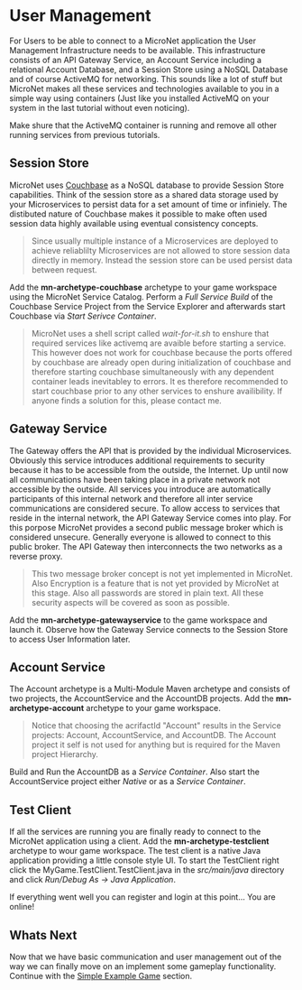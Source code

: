 # User Management

For Users to be able to connect to a MicroNet application the User Management Infrastructure needs to be available. This infrastructure consists of an API Gateway Service, an Account Service including a relational Account Database, and a Session Store using a NoSQL Database and of course ActiveMQ for networking. This sounds like a lot of stuff but MicroNet makes all these services and technologies available to you in a simple way using containers (Just like you installed ActiveMQ on your system in the last tutorial without even noticing).

Make shure that the ActiveMQ container is running and remove all other running services from previous tutorials. 

## Session Store

MicroNet uses [Couchbase](https://www.couchbase.com/) as a NoSQL database to provide Session Store capabilities. Think of the session store as a shared data storage used by your Microservices to persist data for a set amount of time or infiniely. The distibuted nature of Couchbase makes it possible to make often used session data highly available using eventual consistency concepts.

> Since usually multiple instance of a Microservices are deployed to achieve reliablilty Microservices are not allowed to store session data directly in memory. Instead the session store can be used persist data between request.

Add the **mn-archetype-couchbase** archetype to your game workspace using the MicroNet Service Catalog. Perform a *Full Service Build* of the Couchbase Service Project from the Service Explorer and afterwards start Couchbase via *Start Serivce Container*.

> MicroNet uses a shell script called *wait-for-it.sh* to enshure that required services like activemq are avaible before starting a service. This however does not work for couchbase because the ports offered by couchbase are already open during initialization of couchbase and therefore starting couchbase simultaneously with any dependent container leads inevitabley to errors. It es therefore recommended to start couchbase prior to any other services to enshure availibility. If anyone finds a solution for this, please contact me.

## Gateway Service

The Gateway offers the API that is provided by the individual Microservices. Obviously this service introduces additional requirements to security because it has to be accessible from the outside, the Internet. Up until now all communications have been taking place in a private network not accessible by the outside. All services you introduce are automatically participants of this internal network and therefore all inter service communications are considered secure. To allow access to services that reside in the internal network, the API Gateway Service comes into play. For this porpose MicroNet provides a second public message broker which is considered unsecure. Generally everyone is allowed to connect to this public broker. The API Gateway then interconnects the two networks as a reverse proxy.

> This two message broker concept is not yet implemented in MicroNet. Also Encryption is a feature that is not yet provided by MicroNet at this stage. Also all passwords are stored in plain text. All these security aspects will be covered as soon as possible.

Add the **mn-archetype-gatewayservice** to the game workspace and launch it. Observe how the Gateway Service connects to the Session Store to access User Information later.

## Account Service

The Account archetype is a Multi-Module Maven archetype and consists of two projects, the AccountService and the AccountDB projects. Add the **mn-archetype-account** archetype to your game workspace. 

> Notice that choosing the acrifactId "Account" results in the Service projects: Account, AccountService, and AccountDB. The Account project it self is not used for anything but is required for the Maven project Hierarchy.

Build and Run the AccountDB as a *Service Container*. Also start the AccountService project either *Native* or as a *Service Container*.

## Test Client

If all the services are running you are finally ready to connect to the MicroNet application using a client. Add the **mn-archetype-testclient** archetype to wour game workspace. The test client is a native Java application providing a little console style UI. To start the TestClient right click the MyGame.TestClient.TestClient.java in the *src/main/java* directory and click *Run/Debug As -> Java Application*.

If everything went well you can register and login at this point... You are online!

## Whats Next

Now that we have basic communication and user management out of the way we can finally move on an implement some gameplay functionality. Continue with the [Simple Example Game](../tutorial/index.md) section.

